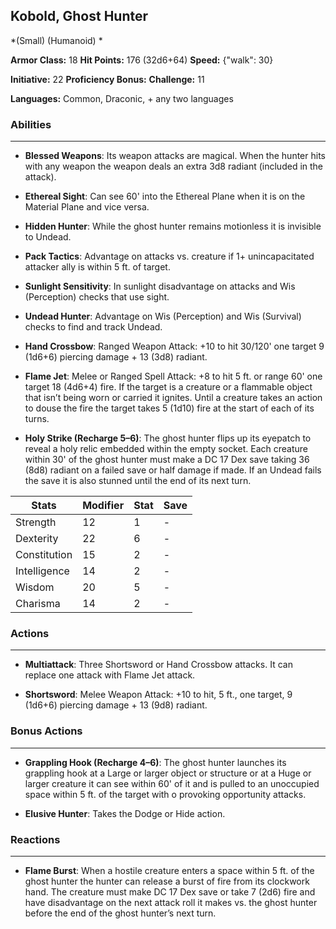 ## Kobold, Ghost Hunter
*(Small) (Humanoid) *

**Armor Class:** 18
**Hit Points:** 176 (32d6+64)
**Speed:** {"walk": 30}

**Initiative:** 22
**Proficiency Bonus:**
**Challenge:** 11

**Languages:** Common, Draconic, + any two languages

### Abilities
 --- 
- **Blessed Weapons**: Its weapon attacks are magical. When the hunter hits with any weapon the weapon deals an extra 3d8 radiant (included in the attack).

- **Ethereal Sight**: Can see 60' into the Ethereal Plane when it is on the Material Plane and vice versa.

- **Hidden Hunter**: While the ghost hunter remains motionless it is invisible to Undead.

- **Pack Tactics**: Advantage on attacks vs. creature if 1+ unincapacitated attacker ally is within 5 ft. of target.

- **Sunlight Sensitivity**: In sunlight disadvantage on attacks and Wis (Perception) checks that use sight.

- **Undead Hunter**: Advantage on Wis (Perception) and Wis (Survival) checks to find and track Undead.

- **Hand Crossbow**: Ranged Weapon Attack: +10 to hit 30/120' one target 9 (1d6+6) piercing damage + 13 (3d8) radiant.

- **Flame Jet**: Melee or Ranged Spell Attack: +8 to hit 5 ft. or range 60' one target 18 (4d6+4) fire. If the target is a creature or a flammable object that isn’t being worn or carried it ignites. Until a creature takes an action to douse the fire the target takes 5 (1d10) fire at the start of each of its turns.

- **Holy Strike (Recharge 5–6)**: The ghost hunter flips up its eyepatch to reveal a holy relic embedded within the empty socket. Each creature within 30' of the ghost hunter must make a DC 17 Dex save taking 36 (8d8) radiant on a failed save or half damage if made. If an Undead fails the save it is also stunned until the end of its next turn.



| Stats | Modifier | Stat | Save
| ---- | ---- | ---- | ---- |
| Strength | 12 | 1 | - |
| Dexterity | 22 | 6 | - |
| Constitution | 15 | 2 | - |
| Intelligence | 14 | 2 | - |
| Wisdom | 20 | 5 | - |
| Charisma | 14 | 2 | - |

### Actions
 --- 
- **Multiattack**: Three Shortsword or Hand Crossbow attacks. It can replace one attack with Flame Jet attack.

- **Shortsword**: Melee Weapon Attack: +10 to hit, 5 ft., one target, 9 (1d6+6) piercing damage + 13 (9d8) radiant.

### Bonus Actions
 --- 
- **Grappling Hook (Recharge 4–6)**: The ghost hunter launches its grappling hook at a Large or larger object or structure or at a Huge or larger creature it can see within 60' of it and is pulled to an unoccupied space within 5 ft. of the target with o provoking opportunity attacks.

- **Elusive Hunter**: Takes the Dodge or Hide action.

### Reactions
 --- 
- **Flame Burst**: When a hostile creature enters a space within 5 ft. of the ghost hunter the hunter can release a burst of fire from its clockwork hand. The creature must make DC 17 Dex save or take 7 (2d6) fire and have disadvantage on the next attack roll it makes vs. the ghost hunter before the end of the ghost hunter’s next turn.

